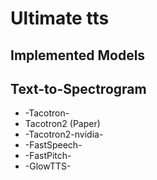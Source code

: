 # Ultimate tts


## Implemented Models

## Text-to-Spectrogram
* -Tacotron-
* Tacotron2 (Paper)
* -Tacotron2-nvidia-
* -FastSpeech-
* -FastPitch-
* -GlowTTS-